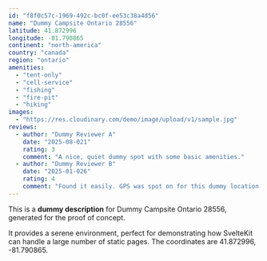 ```yaml
---
id: "f8f0c57c-1969-492c-bc0f-ee53c38a4d56"
name: "Dummy Campsite Ontario 28556"
latitude: 41.872996
longitude: -81.790865
continent: "north-america"
country: "canada"
region: "ontario"
amenities:
  - "tent-only"
  - "cell-service"
  - "fishing"
  - "fire-pit"
  - "hiking"
images:
  - "https://res.cloudinary.com/demo/image/upload/v1/sample.jpg"
reviews:
  - author: "Dummy Reviewer A"
    date: "2025-08-021"
    rating: 3
    comment: "A nice, quiet dummy spot with some basic amenities."
  - author: "Dummy Reviewer B"
    date: "2025-01-026"
    rating: 4
    comment: "Found it easily. GPS was spot on for this dummy location."
---
```


This is a **dummy description** for Dummy Campsite Ontario 28556, generated for the proof of concept.

It provides a serene environment, perfect for demonstrating how SvelteKit can handle a large number of static pages. The coordinates are 41.872996, -81.790865.
